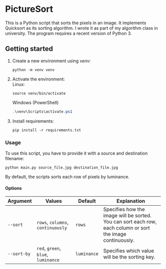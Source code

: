 # PictureSort
This is a Python script that sorts the pixels in an image. It implements Quicksort as its sorting algorithm. I wrote it
as part of my algorithm class in university. The program requires a recent version of Python 3.

## Getting started
1. Create a new environment using _venv_:
   ```shell
   python -m venv venv
   ```
2. Activate the environment:<br>
   Linux:
   ```shell
   source venv/bin/activate
   ```
   Windows (PowerShell)
   ```powershell
   .\venv\Scripts\activate.ps1
   ```
3. Install requirements:
   ```shell
   pip install -r requirements.txt
   ```

### Usage
To use this script, you have to provide it with a source and destination filename:
```shell
python main.py source_file.jpg destination_file.jpg
```
By default, the scripts sorts each row of pixels by luminance.
#### Options
| Argument | Values | Default | Explanation |
| -------- | ------ | ------- | ----------- |
| `--sort` | `rows`, `columns`, `continuously` | `rows` | Specifies how the image will be sorted. You can sort each row, each column or sort the image continuously. |
| `--sort-by` | `red`, `green`, `blue`, `luminance` | `luminance` | Specifies which value will be the sorting key. |




